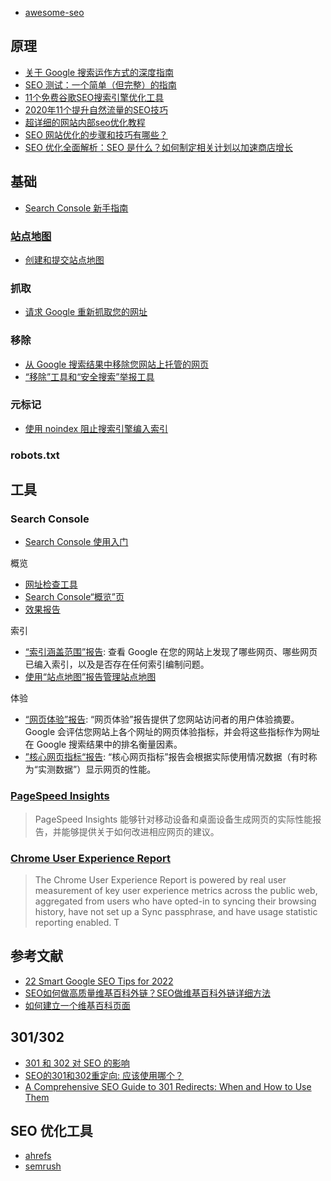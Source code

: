 - [awesome-seo](https://github.com/teles/awesome-seo)

## 原理

- [关于 Google 搜索运作方式的深度指南](https://developers.google.com/search/docs/advanced/guidelines/how-search-works?hl=zh-cn)
- [SEO 测试：一个简单（但完整）的指南](https://ahrefs.com/blog/zh/seo-testing/)
- [11个免费谷歌SEO搜索引擎优化工具](https://www.a-i-world.com/blog/11-seo)
- [2020年11个提升自然流量的SEO技巧](https://ahrefs.com/blog/zh/seo-techniques/)
- [超详细的网站内部seo优化教程](https://zhuanlan.zhihu.com/p/84074040)
- [SEO 网站优化的步骤和技巧有哪些？](https://www.zhihu.com/question/19808905)
- [SEO 优化全面解析：SEO 是什么？如何制定相关计划以加速商店增长](https://zh.shopify.com/blog/seo-marketing)

## 基础

- [Search Console 新手指南](https://developers.google.com/search/docs/beginner/search-console?hl=zh-cn)

### [站点地图](https://www.sitemaps.org/protocol.html)

- [创建和提交站点地图](https://developers.google.com/search/docs/advanced/sitemaps/build-sitemap)

### 抓取

- [请求 Google 重新抓取您的网址](https://developers.google.com/search/docs/advanced/crawling/ask-google-to-recrawl?visit_id=637902653637886382-1104119242&rd=1)

### 移除

- [从 Google 搜索结果中移除您网站上托管的网页](https://developers.google.com/search/docs/advanced/crawling/remove-information?visit_id=637902653637886382-1104119242&rd=1#get_info_off_google)
- [“移除”工具和“安全搜索”举报工具](https://support.google.com/webmasters/answer/9689846?hl=zh-Hans&ref_topic=9456557)

### 元标记

- [使用 noindex 阻止搜索引擎编入索引](https://developers.google.com/search/docs/advanced/crawling/block-indexing?hl=zh-cn)

### robots.txt

## 工具

### Search Console

- [Search Console 使用入门](https://support.google.com/webmasters/answer/10267942?hl=zh-Hans)

概览

- [网址检查工具](https://support.google.com/webmasters/answer/9012289)
- [Search Console“概览”页](https://support.google.com/webmasters/answer/7451491?hl=zh-Hans&ref_topic=9456557)
- [效果报告](https://support.google.com/webmasters/topic/9384513?hl=zh-Hans&ref_topic=9456557)

索引

- [“索引涵盖范围”报告](https://support.google.com/webmasters/answer/7440203): 查看 Google 在您的网站上发现了哪些网页、哪些网页已编入索引，以及是否存在任何索引编制问题。
- [使用“站点地图”报告管理站点地图](https://support.google.com/webmasters/answer/7451001?hl=zh-Hans&ref_topic=9456557)

体验

- [“网页体验”报告](https://support.google.com/webmasters/answer/10218333?hl=zh-Hans): “网页体验”报告提供了您网站访问者的用户体验摘要。Google 会评估您网站上各个网址的网页体验指标，并会将这些指标作为网址在 Google 搜索结果中的排名衡量因素。
- [”核心网页指标“报告](https://support.google.com/webmasters/answer/9205520#no_data_available): “核心网页指标”报告会根据实际使用情况数据（有时称为“实测数据”）显示网页的性能。

### [PageSpeed Insights](https://pagespeed.web.dev/)

> PageSpeed Insights 能够针对移动设备和桌面设备生成网页的实际性能报告，并能够提供关于如何改进相应网页的建议。

### [Chrome User Experience Report](https://developers.google.com/web/tools/chrome-user-experience-report/)

> The Chrome User Experience Report is powered by real user measurement of key user experience metrics across the public web, aggregated from users who have opted-in to syncing their browsing history, have not set up a Sync passphrase, and have usage statistic reporting enabled. T

## 参考文献

- [22 Smart Google SEO Tips for 2022](https://moz.com/blog/smart-google-seo-tips-2022)
- [SEO如何做高质量维基百科外链？SEO做维基百科外链详细方法](https://www.cifnews.com/article/48505)
- [如何建立一个维基百科页面](https://ahrefs.com/blog/zh/how-to-create-a-wikipedia-page/)


## 301/302

- [301 和 302 对 SEO 的影响](https://www.cnblogs.com/datang6777/p/7243088.html)
- [SEO的301和302重定向: 应该使用哪个？](https://ahrefs.com/blog/zh/301-vs-302-redirects/)
- [A Comprehensive SEO Guide to 301 Redirects: When and How to Use Them](https://www.semrush.com/blog/301-redirects/?kw=&cmp=AA_SRCH_DSA_Blog_Core_BU_EN&label=dsa_pagefeed&Network=g&Device=c&utm_content=515771559991&kwid=dsa-1057183192075&cmpid=12565136841&agpid=119030045946&BU=Core&extid=23631748690&adpos=&gclid=CjwKCAjw46CVBhB1EiwAgy6M4sb7n_8wzLrcC0zMH2S5Q9ENuju411jMOuySv_cNO8vpxX5Is1DF_hoC9awQAvD_BwE)

## SEO 优化工具

- [ahrefs](https://ahrefs.com)
- [semrush](https://www.semrush.com/)
